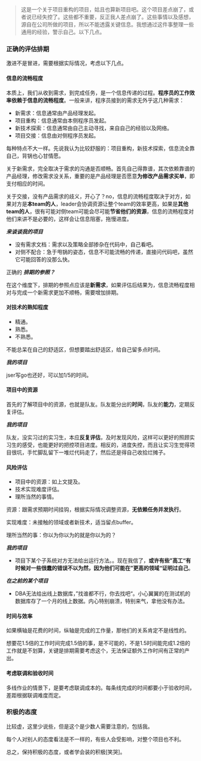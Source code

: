 > 这是一个关于项目重构的项目，姑且也算新项目吧。这个项目差点崩了，或者说已经失控了。这些都不重要，反正我人差点崩了。这些事情以及感想，源自在公司所做的项目，所以不能透露关键信息。我想通过这件事整理一些通用的经验，警示自己。以下几点。


### 正确的评估排期

激进不是冒进，需要根据实际情况，考虑以下几点。

#### 信息的流畅程度

本质上，我们从收到需求，到完成任务，是一个信息传递的过程。**程序员的工作效率依赖于信息的流畅程度**。一般来讲，程序员接到的需求无外乎这几种需求：

- 新需求：信息通常由产品经理发起。
- 项目重构：信息通常由本侧程序员发起。
- 新技术探索：信息通常由自己主动寻找，来自自己的经验以及网络。
- 项目交接：信息由对侧程序员发起。

每种特点不大一样。先说我认为比较舒服的：项目重构，新技术探索，信息流全靠自己，背锅也心甘情愿。

关于新需求，完全取决于需求的沟通是否顺畅。首先自己得靠谱，其次依赖靠谱的产品经理，修改需求没关系，重要的是产品经理是否愿意**为修改产品需求买单**，即支付相应的时间。

关于交接，没有产品需求的歧义，开心了？no，信息的流畅程度取决于对方，如果对方是**本team的人**，leader会协调资源让整个team的效率更高，如果是**其他team的人**，很有可能对侧team可能会尽可能**节省他们的资源**，信息的流畅程度对他们来讲不是必要的，这样会让信息阻塞，拖慢进度。

***来谈谈我的项目***

- 没有需求文档：需求以及策略全部掺杂在代码中，自己看吧。
- 对侧不配合：急于甩锅的姿态，信息不可能流畅的传递，直接问代码吧，虽然它可能回答的没那么快。

正确的 ***排期的参照？***

在这个维度下，排期的参照点应该是**新需求**，如果评估后结果为，信息流畅程度相对与完成一个新需求更加不顺畅，需要增加排期。


#### 对技术的熟知程度

- 精通。
- 熟悉。
- 不熟悉。

不能总呆在自己的舒适区，但想要踏出舒适区，给自己留多点时间。

***我的项目***

jser写go也还好，可以加1/5的时间。

#### 项目中的资源

首先的了解项目中的资源，也就是队友。队友能分出的**时间**，队友的**能力**，定期反复评估。

***我的项目***

队友，没实习过的实习生，本应**反复评估**，及时发现风险，这样可以更好的照顾实习生的感受，也能更好的把控项目进度。相反的，进度失控，而且让实习生觉得项目很坑，手忙脚乱留下一堆烂代码走了，然后还是得自己收拾烂摊子。

#### 风险评估

- 项目中的资源：如上文提及。
- 技术实现难度评估。
- 理所当然的事情。

资源：跟需求预期时间挂钩，根据实际情况调整资源，**无依赖任务并发执行**。

实现难度：未接触的领域或者新技术，适当留点buffer。

理所当然的事：你以为你以为的就是你以为的？

***我的项目***

- 项目下某个子系统对方无法给出运行方法。。现在我信了，**或许有些”高工“有时候对一些很蠢的错误不以为然，因为他们可能在”更高的领域“证明过自己**。

***在之前的某个项目***

- DBA无法给出线上数据库，”找谁都不行，你去找吧“。小心翼翼的在测试机的数据库存了一个月的线上数据。内心特别崩溃，特别来气，拿他没有办法。

#### 时间与效率

如果横轴是花费的时间，纵轴是完成的工作量，那他们的关系肯定不是线性的。

想要花1.5倍的工作时间完成1.5倍的事，是不可能的，不是1.5时间能完成1.2倍的工作就是不划算，关键是排期需要考虑这个，无法保证额外工作时间有正常的产出。

#### 考虑联调和验收时间

多线作业的情景下，是要考虑联调成本的。每条线完成的时间都要小于验收时间，差距根据联调难度而定。

### 积极的态度

比较虚，这里少说些，但是这个是少数人需要注意的，包括我。

每个人对别人的态度看法是不一样的，有些人会受影响，对整个项目也不利。

总之，保持积极的态度，或者学会装的积极[笑哭]。